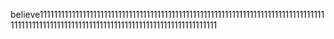 believe111111111111111111111111111111111111111111111111111111111111111111111111111111111111111111111111111111111111111111111111111111111111111111
